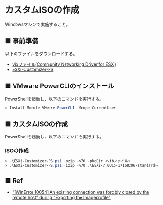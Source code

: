 # カスタムISOの作成
Windowsマシンで実施すること。
## ■ 事前準備
以下のファイルをダウンロードする。
- [vibファイル(Community Networking Driver for ESXi)](https://flings.vmware.com/community-networking-driver-for-esxi)
- [ESXi-Customizer-PS](https://github.com/VFrontDe/ESXi-Customizer-PS)

## ■ VMware PowerCLIのインストール
PowerShellを起動し、以下のコマンドを実行する。
```ps1
> Install-Module VMware.PowerCLI -Scope CurrentUser
```

## ■ カスタムISOの作成
PowerShellを起動し、以下のコマンドを実行する。
### ISOの作成
```ps1
> .\ESXi-Customizer-PS.ps1 -ozip -v70 -pkgDir <vibファイル>
> .\ESXi-Customizer-PS.ps1 -izip -v70 .\ESXi-7.0U1b-17168206-standard-customized.zip
```

## ■ Ref
- ["[WinError 10054] An existing connection was forcibly closed by the remote host" during "Exporting the Imageprofile"](https://github.com/VFrontDe/ESXi-Customizer-PS/issues/15)
